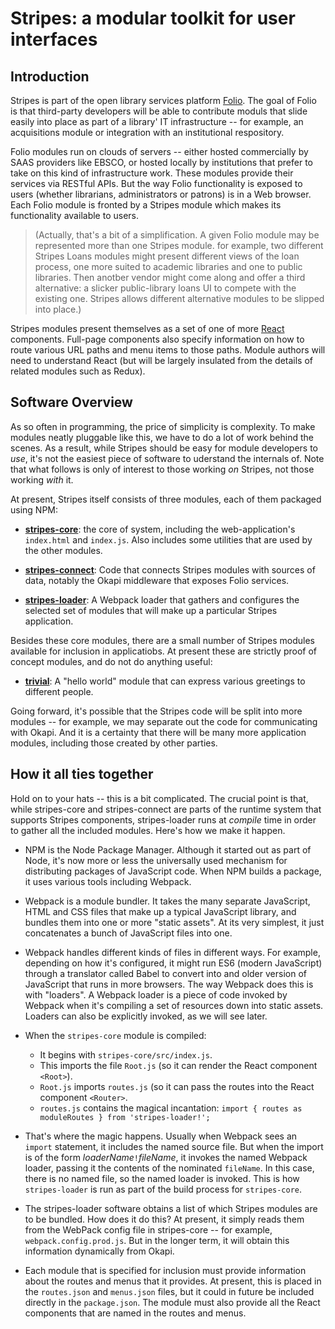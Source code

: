 Stripes: a modular toolkit for user interfaces
==============================================

Introduction
------------

Stripes is part of the open library services platform
[Folio](http://www.folio.org/). The goal of Folio is that third-party
developers will be able to contribute moduls that slide easily into
place as part of a library' IT infrastructure -- for example, an
acquisitions module or integration with an institutional respository.

Folio modules run on clouds of servers -- either hosted commercially
by SAAS providers like EBSCO, or hosted locally by institutions that
prefer to take on this kind of infrastructure work. These modules
provide their services via RESTful APIs. But the way Folio
functionality is exposed to users (whether librarians, administrators
or patrons) is in a Web browser. Each Folio module is fronted by a
Stripes module which makes its functionality available to users.

> (Actually, that's a bit of a simplification. A given Folio module
> may be represented more than one Stripes module. for example, two
> different Stripes Loans modules might present different views of the
> loan process, one more suited to academic libraries and one to
> public libraries. Then anotber vendor might come along and offer a
> third alternative: a slicker public-library loans UI to compete with
> the existing one. Stripes allows different alternative modules to be
> slipped into place.)

Stripes modules present themselves as a set of one of more
[React](https://facebook.github.io/react/) components. Full-page
components also specify information on how to route various URL paths
and menu items to those paths. Module authors will need to understand
React (but will be largely insulated from the details of related
modules such as Redux).


Software Overview
-----------------

As so often in programming, the price of simplicity is complexity. To
make modules neatly pluggable like this, we have to do a lot of work
behind the scenes. As a result, while Stripes should be easy for
module developers to _use_, it's not the easiest piece of software to
uderstand the internals of. Note that what follows is only of interest
to those working _on_ Stripes, not those working _with_ it.

At present, Stripes itself consists of three modules, each of them
packaged using NPM:

* [**stripes-core**](https://github.com/sling-incubator/stripes-experiments/tree/master/stripes-core):
  the core of system, including the web-application's
  `index.html` and `index.js`. Also includes some utilities that are
  used by the other modules.

* [**stripes-connect**](https://github.com/sling-incubator/stripes-experiments/tree/master/stripes-connect):
  Code that connects Stripes modules with sources of data, notably the
  Okapi middleware that exposes Folio services.

* [**stripes-loader**](https://github.com/sling-incubator/stripes-loader):
  A Webpack loader that gathers and configures the selected set of
  modules that will make up a particular Stripes application.

Besides these core modules, there are a small number of Stripes
modules available for inclusion in applicatiobs. At present these are
strictly proof of concept modules, and do not do anything useful:

* [**trivial**](https://github.com/sling-incubator/stripes-experiments/tree/master/trivial):
  A "hello world" module that can express various greetings to
  different people.

Going forward, it's possible that the Stripes code will be split into
more modules -- for example, we may separate out the code for
communicating with Okapi. And it is a certainty that there will be
many more application modules, including those created by other
parties.


How it all ties together
------------------------

Hold on to your hats -- this is a bit complicated. The crucial point
is that, while stripes-core and stripes-connect are parts of the
runtime system that supports Stripes components, stripes-loader runs
at _compile_ time in order to gather all the included modules. Here's
how we make it happen.

* NPM is the Node Package Manager. Although it started out as part of
  Node, it's now more or less the universally used mechanism for
  distributing packages of JavaScript code. When NPM builds a package,
  it uses various tools including Webpack.

* Webpack is a module bundler. It takes the many separate JavaScript,
  HTML and CSS files that make up a typical JavaScript library, and
  bundles them into one or more "static assets". At its very simplest,
  it just concatenates a bunch of JavaScript files into one.

* Webpack handles different kinds of files in different ways. For
  example, depending on how it's configured, it might run ES6 (modern
  JavaScript) through a translator called Babel to convert into and
  older version of JavaScript that runs in more browsers. The way
  Webpack does this is with "loaders". A Webpack loader is a piece of
  code invoked by Webpack when it's compiling a set of resources down
  into static assets. Loaders can also be explicitly invoked, as we
  will see later.

* When the `stripes-core` module is compiled:

    * It begins with `stripes-core/src/index.js`.
    * This imports the file `Root.js` (so it can render the React
      component `<Root>`).
    * `Root.js` imports `routes.js` (so it can pass the routes into the
      React component `<Router>`.
    * `routes.js` contains the magical incantation:
      `import { routes as moduleRoutes } from 'stripes-loader!';`

* That's where the magic happens. Usually when Webpack sees an
  `import` statement, it includes the named source file. But when the
  import is of the form _loaderName_`!`_fileName_, it invokes the
  named Webpack loader, passing it the contents of the nominated
  `fileName`. In this case, there is no named file, so the named
  loader is invoked. This is how `stripes-loader` is run as part of
  the build process for `stripes-core`.

* The stripes-loader software obtains a list of which Stripes modules
  are to be bundled. How does it do this? At present, it simply reads
  them from the WebPack config file in stripes-core -- for example,
  `webpack.config.prod.js`. But in the longer term, it will obtain
  this information dynamically from Okapi.

* Each module that is specified for inclusion must provide information
  about the routes and menus that it provides. At present, this is
  placed in the `routes.json` and `menus.json` files, but it could in
  future be included directly in the `package.json`. The module must
  also provide all the React components that are named in the routes
  and menus.

